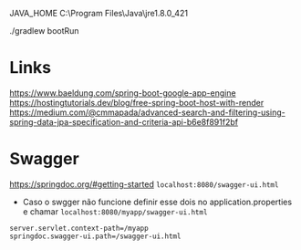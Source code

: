 JAVA_HOME C:\Program Files\Java\jre1.8.0_421

./gradlew bootRun


# Links
https://www.baeldung.com/spring-boot-google-app-engine
https://hostingtutorials.dev/blog/free-spring-boot-host-with-render
https://medium.com/@cmmapada/advanced-search-and-filtering-using-spring-data-jpa-specification-and-criteria-api-b6e8f891f2bf

# Swagger
https://springdoc.org/#getting-started
`localhost:8080/swagger-ui.html`

- Caso o swgger não funcione 
definir esse dois no application.properties e chamar `localhost:8080/myapp/swagger-ui.html`
```
server.servlet.context-path=/myapp
springdoc.swagger-ui.path=/swagger-ui.html
```
